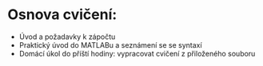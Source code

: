 # Osnova cvičení:
* Úvod a požadavky k zápočtu
* Praktický úvod do MATLABu a seznámení se se syntaxí
* Domácí úkol do příští hodiny: vypracovat cvičení z přiloženého souboru 
